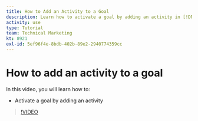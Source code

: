 ```yaml
---
title: How to Add an Activity to a Goal
description: Learn how to activate a goal by adding an activity in [!DNL Adobe Workfront Goals].
activity: use
type: Tutorial
team: Technical Marketing
kt: 8921
exl-id: 5ef96f4e-8bdb-402b-89e2-2940774359cc
---
```

# How to add an activity to a goal

In this video, you will learn how to:

* Activate a goal by adding an activity

>[!VIDEO](https://video.tv.adobe.com/v/335193/?quality=12)
